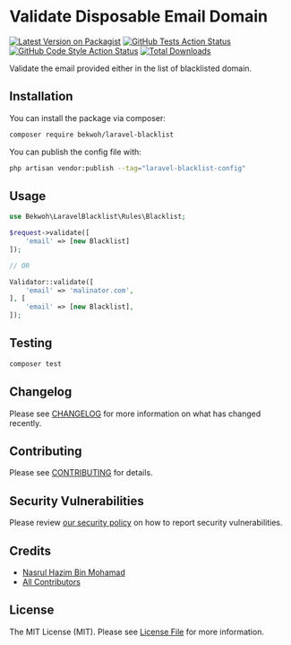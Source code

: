 # Validate Disposable Email Domain

[![Latest Version on Packagist](https://img.shields.io/packagist/v/bekwoh/laravel-blacklist.svg?style=flat-square)](https://packagist.org/packages/bekwoh/laravel-blacklist)
[![GitHub Tests Action Status](https://img.shields.io/github/workflow/status/bekwoh/laravel-blacklist/run-tests?label=tests)](https://github.com/bekwoh/laravel-blacklist/actions?query=workflow%3Arun-tests+branch%3Amain)
[![GitHub Code Style Action Status](https://img.shields.io/github/workflow/status/bekwoh/laravel-blacklist/Fix%20PHP%20code%20style%20issues?label=code%20style)](https://github.com/bekwoh/laravel-blacklist/actions?query=workflow%3A"Fix+PHP+code+style+issues"+branch%3Amain)
[![Total Downloads](https://img.shields.io/packagist/dt/bekwoh/laravel-blacklist.svg?style=flat-square)](https://packagist.org/packages/bekwoh/laravel-blacklist)

Validate the email provided either in the list of blacklisted domain.

## Installation

You can install the package via composer:

```bash
composer require bekwoh/laravel-blacklist
```

You can publish the config file with:

```bash
php artisan vendor:publish --tag="laravel-blacklist-config"
```

## Usage

```php
use Bekwoh\LaravelBlacklist\Rules\Blacklist;

$request->validate([
    'email' => [new Blacklist]
]);

// OR

Validator::validate([
    'email' => 'malinator.com',
], [
    'email' => [new Blacklist],
]);
```

## Testing

```bash
composer test
```

## Changelog

Please see [CHANGELOG](CHANGELOG.md) for more information on what has changed recently.

## Contributing

Please see [CONTRIBUTING](CONTRIBUTING.md) for details.

## Security Vulnerabilities

Please review [our security policy](../../security/policy) on how to report security vulnerabilities.

## Credits

- [Nasrul Hazim Bin Mohamad](https://github.com/nasrulhazim)
- [All Contributors](../../contributors)

## License

The MIT License (MIT). Please see [License File](LICENSE.md) for more information.
